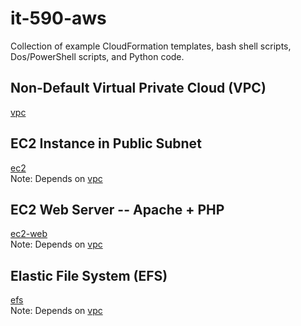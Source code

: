 # it-590-aws

Collection of example CloudFormation templates, bash shell scripts, Dos/PowerShell scripts, and Python code.

## Non-Default Virtual Private Cloud (VPC)

<a href="vpc/">vpc</a>

## EC2 Instance in Public Subnet

<a href="ec2/">ec2</a></br>
Note: Depends on <a href="vpc/">vpc</a>

## EC2 Web Server -- Apache + PHP

<a href="ec2-web/">ec2-web</a></br>
Note: Depends on <a href="vpc/">vpc</a>

## Elastic File System (EFS)

<a href="../efs">efs</a></br>
Note: Depends on <a href="vpc/">vpc</a>
